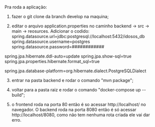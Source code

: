 Pra roda a aplicação:

1. fazer o git clone <url> da branch develop na maquina;

2. editar o arquivo application.properties no caminho backend -> src -> main -> reosurces. Adicionar o codido:
  spring.datasource.url=jdbc:postgresql://localhost:5432/idosos_db
  spring.datasource.username=postgres
  spring.datasource.password=############
  
  spring.jpa.hibernate.ddl-auto=update
  spring.jpa.show-sql=true
  spring.jpa.properties.hibernate.format_sql=true
  
  spring.jpa.database-platform=org.hibernate.dialect.PostgreSQLDialect

3. entrar na pasta backend e rodar o comando "mvn package";

4. voltar para a pasta raiz e rodar o comando "docker-compose up --build";

5. o frontend roda na porta 80 então é so acessar http://localhost/ no navegador. O backend roda na porta 8080 então é só acessar http://localhost/8080, como não tem nenhuma rota criada ele vai dar erro.
